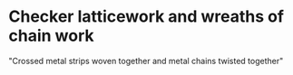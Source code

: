 # Checker latticework and wreaths of chain work

"Crossed metal strips woven together and metal chains twisted together"

